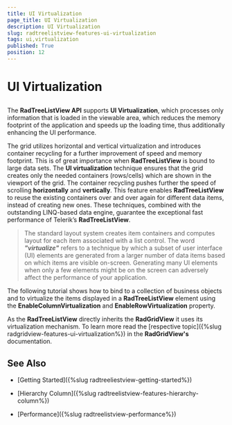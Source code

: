 ```yaml
---
title: UI Virtualization
page_title: UI Virtualization
description: UI Virtualization
slug: radtreelistview-features-ui-virtualization
tags: ui,virtualization
published: True
position: 12
---
```


# UI Virtualization



## 

The __RadTreeListView API__ supports __UI Virtualization__, which processes only information that is loaded in the viewable area, which reduces the memory footprint of the application and speeds up the loading time, thus additionally enhancing the UI performance. 

The grid utilizes horizontal and vertical virtualization and introduces container recycling for a further improvement of speed and memory footprint. This is of great importance when __RadTreeListView__ is bound to large data sets. The __UI virtualization__ technique ensures that the grid creates only the needed containers (rows/cells) which are shown in the viewport of the grid. The container recycling pushes further the speed of scrolling __horizontally__ and __vertically__. This feature enables __RadTreeListView__ to reuse the existing containers over and over again for different data items, instead of creating new ones. These techniques, combined with the outstanding LINQ-based data engine, guarantee the exceptional fast performance of Telerik’s __RadTreeListView__.

>The standard layout system creates item containers and computes layout for each item associated with a list control. The word ___"virtualize"___ refers to a technique by which a subset of user interface (UI) elements are generated from a larger number of data items based on which items are visible on-screen. Generating many UI elements when only a few elements might be on the screen can adversely affect the performance of your application.

The following tutorial shows how to bind to a collection of business objects and to virtualize the items displayed in a __RadTreeListView__ element using the __EnableColumnVirtualization__ and __EnableRowVirtualization__ property.

As the __RadTreeListView__ directly inherits the __RadGridView__ it uses its virtualization mechanism. To learn more read the [respective topic]({%slug radgridview-features-ui-virtualization%}) in the __RadGridView's__ documentation.

## See Also

 * [Getting Started]({%slug radtreeliestview-getting-started%})

 * [Hierarchy Column]({%slug radtreelistview-features-hierarchy-column%})

 * [Performance]({%slug radtreelistview-performance%})
